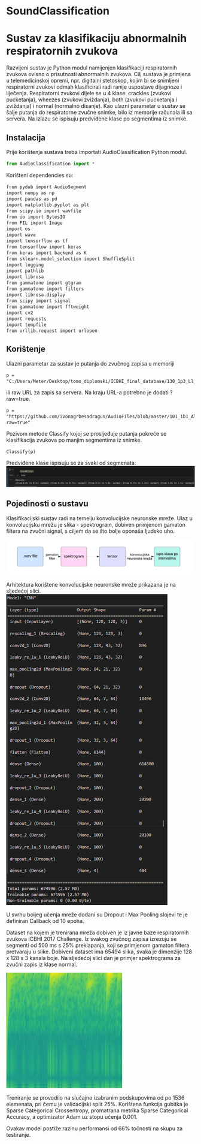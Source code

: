 # SoundClassification

# Sustav za klasifikaciju abnormalnih respiratornih zvukova

Razvijeni sustav je Python modul namijenjen klasifikaciji respiratornih zvukova ovisno o prisutnosti abnormalnih zvukova. Cilj sustava je primjena u telemedicinskoj opremi, npr. digitalni stetoskop, kojim bi se snimljeni respiratorni zvukovi odmah klasificirali radi ranije uspostave dijagnoze i liječenja. 
Respiratorni zvukovi dijele se u 4 klase: crackles (zvukovi pucketanja), wheezes (zvukovi zviždanja), both (zvukovi pucketanja i zviždanja) i normal (normalno disanje). 
Kao ulazni parametar u sustav se šalje putanja do respiratorne zvučne snimke, bilo iz memorije računala ili sa servera. Na izlazu se ispisuju predviđene klase po segmentima iz snimke.

## Instalacija
Prije korištenja sustava treba importati AudioClassification Python modul. 

```python 
from AudioClassification import *
```
Korišteni dependencies su: 
```
from pydub import AudioSegment
import numpy as np
import pandas as pd
import matplotlib.pyplot as plt
from scipy.io import wavfile
from io import BytesIO
from PIL import Image
import os
import wave
import tensorflow as tf
from tensorflow import keras
from keras import backend as K
from sklearn.model_selection import ShuffleSplit
import logging
import pathlib
import librosa
from gammatone import gtgram
from gammatone import filters
import librosa.display
from scipy import signal
from gammatone import fftweight
import cv2
import requests
import tempfile
from urllib.request import urlopen
```
## Korištenje
Ulazni parametar za sustav je putanja do zvučnog zapisa u memoriji 
```
p = "C:/Users/Meter/Desktop/tomo_diplomski/ICBHI_final_database/130_1p3_Ll_mc_AKGC417L.wav"
```

ili raw URL za zapis sa servera. Na kraju URL-a potrebno je dodati ?raw=true.
```
p = "https://github.com/ivonagrbesadragun/AudioFiles/blob/master/101_1b1_Al_sc_Meditron.wav?raw=true"
```

Pozivom metode Classify kojoj se prosljeđuje putanja pokreće se klasifikacija zvukova po manjim segmentima iz snimke.

```
Classify(p)
```

Predviđene klase ispisuju se za svaki od segmenata: 
![Primjer ispisa](https://github.com/ivonagrbesadragun/SoundClassification/blob/main/ispis.PNG)

## Pojedinosti o sustavu
Klasifikacijski sustav radi na temelju konvolucijske neuronske mreže. Ulaz u konvolucijsku mrežu je slika - spektrogram, dobiven primjenom gamaton filtera na zvučni signal, s ciljem da se što bolje oponaša ljudsko uho.


![Transformacija podataka](https://github.com/ivonagrbesadragun/SoundClassification/blob/main/diagram.png)

Arhitektura korištene konvolucijske neuronske mreže prikazana je na sljedećoj slici. 
![Slojevi konvolucijske neuronske mreže](https://github.com/ivonagrbesadragun/SoundClassification/blob/main/layers.PNG)

U svrhu boljeg učenja mreže dodani su Dropout i Max Pooling slojevi te je definiran Callback od 10 epoha. 

Dataset na kojem je trenirana mreža dobiven je iz javne baze respiratornih zvukova ICBHI 2017 Challenge. Iz svakog zvučnog zapisa izrezuju se segmenti od 500 ms s 25% preklapanja, koji se primjenom gamaton filtera pretvaraju u slike. Dobiveni dataset ima 65494 slika, svaka je dimenzije 128 x 128 s 3 kanala boje. Na sljedećoj slici dan je primjer spektrograma za zvučni zapis iz klase normal. 

![Primjer spektrograma za zapis iz klase normal](https://github.com/ivonagrbesadragun/SoundClassification/blob/main/patient1image0.0.jpg)

Treniranje se provodilo na slučajno izabranim podskupovima od po 1536 elemenata, pri čemu je validacijski split 25%. Korištena funkcija gubitka je Sparse Categorical Crossentropy, promatrana metrika Sparse Categorical Accuracy, a optimizator Adam uz stopu učenja 0.001. 

Ovakav model postiže razinu performansi od 66% točnosti na skupu za testiranje. 

